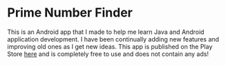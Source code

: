 # Prime Number Finder
This is an Android app that I made to help me learn Java and Android application development. I have been continually adding new features and improving old ones as I get new ideas. This app is published on the Play Store [here](https://play.google.com/store/apps/details?id=com.tycho.app.primenumberfinder) and is completely free to use and does not contain any ads!
